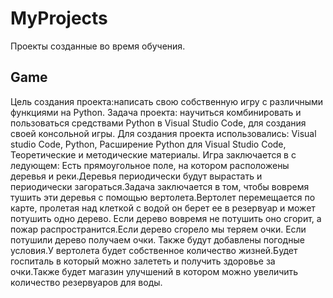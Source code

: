 # MyProjects
Проекты созданные во время обучения.

## **Game**
Цель создания проекта:написать свою собственную игру с различными функциями на Python.
Задача проекта: 
научиться комбинировать и пользоваться средствами Python в Visual Studio Code, для создания своей консольной 
игры. 
Для создания проекта использовались:
Visual studio Code, Python, Расширение Python для Visual Studio Code, Теоретические и методические материалы.
Игра заключается в с ледующем:
Есть прямоугольное поле, на котором расположены деревья и реки.Деревья периодически будут вырастать и периодически загораться.Задача заключается в том, чтобы вовремя тушить эти деревья с помощью вертолета.Вертолет перемещается по карте, пролетая над клеткой с водой он берет ее в резервуар и может потушить одно дерево.
Если дерево вовремя  не потушить оно сгорит, а пожар распространится.Если дерево сгорело мы теряем очки. Если потушили дерево получаем очки.
Также будут добавлены погодные условия.У вертолета будет собственное количество жизней.Будет госпиталь в который можно залететь и получить здоровье за 
очки.Также будет магазин улучшений в котором можно увеличить количество резервуаров для воды.
